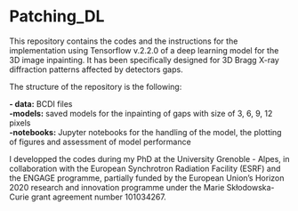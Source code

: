 # Patching_DL

This repository contains the codes and the instructions for the implementation using Tensorflow v.2.2.0 of a deep learning model for the 3D image inpainting. It has been specifically designed for 3D Bragg X-ray diffraction patterns affected by detectors gaps. 

The structure of the repository is the following:  

**- data:** BCDI files  
**-models:** saved models for the inpainting of gaps with size of 3, 6, 9, 12 pixels  
**-notebooks:** Jupyter notebooks for the handling of the model, the plotting of figures and assessment of model performance  


I developped the codes during my PhD at the University Grenoble - Alpes, in collaboration with the European Synchrotron Radiation Facility (ESRF) and the ENGAGE programme, partially funded by the European Union’s Horizon 2020 research and innovation programme under the Marie Skłodowska-Curie grant agreement number 101034267.


